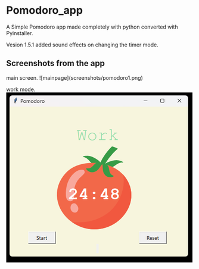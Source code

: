 # Pomodoro_app
A Simple Pomodoro app made completely with python converted with Pyinstaller.

Vesion 1.5.1
added sound effects on changing the timer mode.

<h2> Screenshots from the app</h2>
main screen.
![mainpage](screenshots/pomodoro1.png)

work mode.
![workmode](screenshots/pomodoro2.png)
